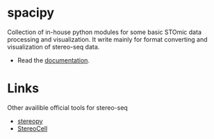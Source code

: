 # spacipy
Collection of in-house python modules for some basic STOmic data processing and visualization. It write mainly for format converting and visualization of stereo-seq data.

- Read the [documentation](https://spacipy.readthedocs.io).

# Links
Other availible official tools for stereo-seq
- [stereopy](https://github.com/BGIResearch/stereopy)
- [StereoCell](https://github.com/BGIResearch/StereoCell)

